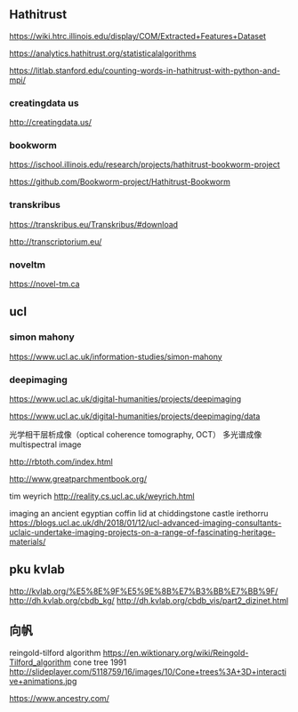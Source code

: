 ## Hathitrust
https://wiki.htrc.illinois.edu/display/COM/Extracted+Features+Dataset

https://analytics.hathitrust.org/statisticalalgorithms

https://litlab.stanford.edu/counting-words-in-hathitrust-with-python-and-mpi/

### creatingdata us
http://creatingdata.us/

### bookworm
https://ischool.illinois.edu/research/projects/hathitrust-bookworm-project

https://github.com/Bookworm-project/Hathitrust-Bookworm

### transkribus
https://transkribus.eu/Transkribus/#download

http://transcriptorium.eu/

### noveltm
https://novel-tm.ca

## ucl 
### simon mahony
https://www.ucl.ac.uk/information-studies/simon-mahony

### deepimaging

https://www.ucl.ac.uk/digital-humanities/projects/deepimaging

https://www.ucl.ac.uk/digital-humanities/projects/deepimaging/data

光学相干层析成像（optical coherence tomography, OCT）
多光谱成像 multispectral image

http://rbtoth.com/index.html

http://www.greatparchmentbook.org/

tim weyrich http://reality.cs.ucl.ac.uk/weyrich.html

imaging an ancient egyptian coffin lid at chiddingstone castle irethorru
https://blogs.ucl.ac.uk/dh/2018/01/12/ucl-advanced-imaging-consultants-uclaic-undertake-imaging-projects-on-a-range-of-fascinating-heritage-materials/

## pku kvlab
http://kvlab.org/%E5%8E%9F%E5%9E%8B%E7%B3%BB%E7%BB%9F/
http://dh.kvlab.org/cbdb_kg/
http://dh.kvlab.org/cbdb_vis/part2_dizinet.html

## 向帆
reingold-tilford algorithm
https://en.wiktionary.org/wiki/Reingold-Tilford_algorithm
cone tree 1991
http://slideplayer.com/5118759/16/images/10/Cone+trees%3A+3D+interactive+animations.jpg

https://www.ancestry.com/
